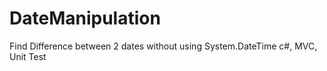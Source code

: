 # DateManipulation
Find Difference between 2 dates without using System.DateTime c#, MVC, Unit Test
